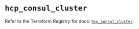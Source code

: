 # `hcp_consul_cluster`

Refer to the Terraform Registry for docs: [`hcp_consul_cluster`](https://registry.terraform.io/providers/hashicorp/hcp/0.83.0/docs/resources/consul_cluster).
